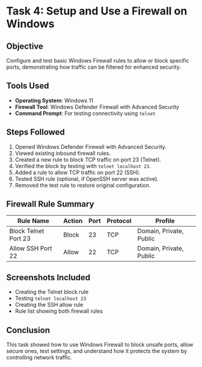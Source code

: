 # Task 4: Setup and Use a Firewall on Windows

## Objective
Configure and test basic Windows Firewall rules to allow or block specific ports, demonstrating how traffic can be filtered for enhanced security.

## Tools Used
- **Operating System**: Windows 11
- **Firewall Tool**: Windows Defender Firewall with Advanced Security
- **Command Prompt**: For testing connectivity using `telnet`

## Steps Followed
1. Opened Windows Defender Firewall with Advanced Security.
2. Viewed existing inbound firewall rules.
3. Created a new rule to block TCP traffic on port 23 (Telnet).
4. Verified the block by testing with `telnet localhost 23`.
5. Added a rule to allow TCP traffic on port 22 (SSH).
6. Tested SSH rule (optional, if OpenSSH server was active).
7. Removed the test rule to restore original configuration.

## Firewall Rule Summary

| Rule Name             | Action  | Port | Protocol | Profile              |
|-----------------------|---------|------|----------|----------------------|
| Block Telnet Port 23  | Block   | 23   | TCP      | Domain, Private, Public |
| Allow SSH Port 22     | Allow   | 22   | TCP      | Domain, Private, Public |

## Screenshots Included
- Creating the Telnet block rule
- Testing `telnet localhost 23`
- Creating the SSH allow rule
- Rule list showing both firewall rules

## Conclusion
This task showed how to use Windows Firewall to block unsafe ports, allow secure ones, test settings, and understand how it protects the system by controlling network traffic.
